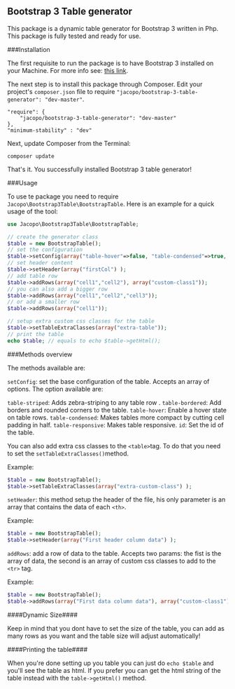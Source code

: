 ## Bootstrap 3 Table generator

This package is a dynamic table generator for Bootstrap 3 written in Php.
This package is fully tested and ready for use.

###Installation 

The first requisite to run the package is to have Bootstrap 3 installed on your Machine.
For more info see: <a href="http://getbootstrap.com/getting-started/" target="_blank">this link</a>.

The next step is to install this package through Composer. Edit your project's `composer.json` file to require `"jacopo/bootstrap-3-table-generator": "dev-master"`.

	"require": {
		"jacopo/bootstrap-3-table-generator": "dev-master"
	},
	"minimum-stability" : "dev"

Next, update Composer from the Terminal:

    composer update

That's it. You successfully installed Bootstrap 3 table generator!

###Usage

To use te package you need to require `Jacopo\Bootstrap3Table\BootstrapTable`.
Here is an example for a quick usage of the tool:

```PHP
use Jacopo\Bootstrap3Table\BootstrapTable;

// create the generator class
$table = new BootstrapTable();
// set the configuration
$table->setConfig(array("table-hover"=>false, "table-condensed"=>true, "table-striped"=>true ) );
// set header content
$table->setHeader(array("firstCol") );
// add table row
$table->addRows(array("cell1","cell2"), array("custom-class1"));
// you can also add a bigger row
$table->addRows(array("cell1","cell2","cell3"));
// or add a smaller row
$table->addRows(array("cell1"));

// setup extra custom css classes for the table
$table->setTableExtraClasses(array("extra-table"));
// print the table
echo $table; // equals to echo $table->getHtml();
```

###Methods overview

The methods available are:

`setConfig`: set the base configuration of the table. Accepts an array of options. The option available are:

 `table-striped`: Adds zebra-striping to any table row .
 `table-bordered`: Add borders and rounded corners to the table.
 `table-hover`: Enable a hover state on table rows.
 `table-condensed`: Makes tables more compact by cutting cell padding in half.
 `table-responsive`: Makes table responsive.
 `id`: Set the id of the table.

You can also add extra css classes to the `<table>`tag. To do that you need to set the
`setTableExtraClasses()`method.

Example:

```PHP
$table = new BootstrapTable();
$table->setTableExtraClasses(array("extra-custom-class") );
``` 

`setHeader`: this method setup the header of the file, his only parameter is an array that contains the data of each `<th>`.

Example:

```PHP
$table = new BootstrapTable();
$table->setHeader(array("First header column data") );
```

`addRows`: add a row of data to the table. Accepts two params: the fist is the array of data, the second is an array of custom css classes to add to the `<tr>` tag.

Example:
```PHP
$table = new BootstrapTable();
$table->addRows(array("First data column data"), array("custom-class1") );
```

####Dynamic Size####

Keep in mind that you dont have to set the size of the table, you can add as many rows as you want
and the table size will adjust automatically!

####Printing the table####

When you're done setting up you table you can just do `echo $table` and you'll see the table as html.
If you prefer you can get the html string of the table instead with the `table->getHtml()` method.
